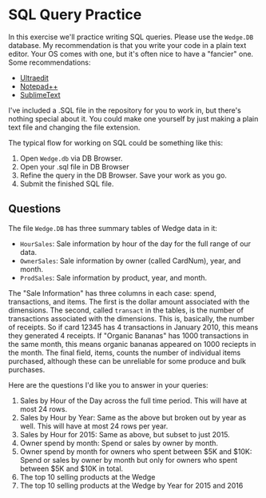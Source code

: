 # SQL Query Practice

In this exercise we'll practice writing SQL queries. Please use the `Wedge.DB` database. 
My recommendation is that you write your code in a plain text editor. Your OS comes with
one, but it's often nice to have a "fancier" one. Some recommendations: 

* [Ultraedit](https://www.ultraedit.com/)
* [Notepad++](https://notepad-plus-plus.org/downloads/)
* [SublimeText](https://www.sublimetext.com/)

I've included a .SQL file in the repository for you to work in, but there's nothing special
about it. You could make one yourself by just making a plain text file and changing the file
extension. 

The typical flow for working on SQL could be something like this: 

1. Open `Wedge.db` via DB Browser.
1. Open your .sql file in DB Browser
1. Refine the query in the DB Browser. Save your work as you go. 
1. Submit the finished SQL file. 

## Questions

The file `Wedge.DB` has three summary tables of Wedge data in it: 

* `HourSales`: Sale information by hour of the day for the full range of our data. 
* `OwnerSales`: Sale information by owner (called CardNum), year, and month.
* `ProdSales`: Sale information by product, year, and month. 

The "Sale Information" has three columns in each case: spend, transactions, and 
items. The first is the dollar amount associated with the dimensions. The second,
called `transact` in the tables, is the number of transactions associated with the
dimensions. This is, basically, the number of receipts. So if card 12345 has 4 transactions
in January 2010, this means they generated 4 receipts. If "Organic Bananas" has 1000
transactions in the same month, this means organic bananas appeared on 1000 reciepts in the 
month. The final field, items, counts the number of individual items purchased, although
these can be unreliable for some produce and bulk purchases. 

Here are the questions I'd like you to answer in your queries: 

1. Sales by Hour of the Day across the full time period. This will have at most 24 rows.
1. Sales by Hour by Year: Same as the above but broken out by year as well. This will have at most 24 rows per year.
1. Sales by Hour for 2015: Same as above, but subset to just 2015. 
1. Owner spend by month: Spend or sales by owner by month.
1. Owner spend by month for owners who spent between $5K and $10K: Spend or sales by owner by month but only for owners who spent between $5K and $10K in total. 
1. The top 10 selling products at the Wedge
1. The top 10 selling products at the Wedge by Year for 2015 and 2016


